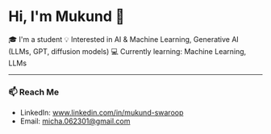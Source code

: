 # Hi, I'm Mukund 👋

🎓 I'm a student 
💡 Interested in AI & Machine Learning, Generative AI (LLMs, GPT, diffusion models)
💻 Currently learning: Machine Learning, LLMs

---

### 📫 Reach Me
- LinkedIn: www.linkedin.com/in/mukund-swaroop
- Email: micha.062301@gmail.com

